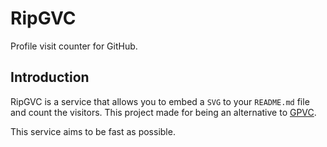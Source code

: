 <!--
 Copyright (c) 2022 aiocat
 
 This software is released under the MIT License.
 https://opensource.org/licenses/MIT
-->

# RipGVC
Profile visit counter for GitHub.

## Introduction
RipGVC is a service that allows you to embed a `SVG` to your `README.md` file and count the visitors. This project made for being an alternative to [GPVC](https://github.com/antonkomarev/github-profile-views-counter).

This service aims to be fast as possible.